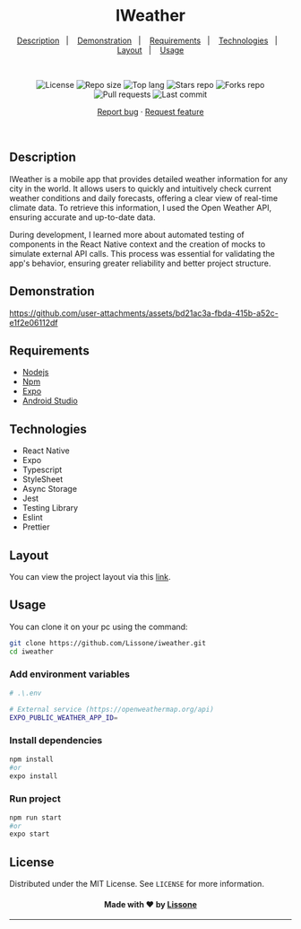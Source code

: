 <h1 align="center">
  IWeather
</h1>

<p align="center">
  <a href="#description">Description</a>&nbsp;&nbsp;&nbsp;|&nbsp;&nbsp;&nbsp;
  <a href="#demonstration">Demonstration</a>&nbsp;&nbsp;&nbsp;|&nbsp;&nbsp;&nbsp;
  <a href="#requirements">Requirements</a>&nbsp;&nbsp;&nbsp;|&nbsp;&nbsp;&nbsp;
  <a href="#technologies">Technologies</a>&nbsp;&nbsp;&nbsp;|&nbsp;&nbsp;&nbsp;
  <a href="#layout">Layout</a>&nbsp;&nbsp;&nbsp;|&nbsp;&nbsp;&nbsp;
  <a href="#usage">Usage</a>

</p>
<br />
<p align="center">
  <img src="https://img.shields.io/static/v1?label=license&message=MIT" alt="License">
  <img src="https://img.shields.io/github/repo-size/Lissone/iweather" alt="Repo size" />
  <img src="https://img.shields.io/github/languages/top/Lissone/iweather" alt="Top lang" />
  <img src="https://img.shields.io/github/stars/Lissone/iweather" alt="Stars repo" />
  <img src="https://img.shields.io/github/forks/Lissone/iweather" alt="Forks repo" />
  <img src="https://img.shields.io/github/issues-pr/Lissone/iweather" alt="Pull requests" >
  <img src="https://img.shields.io/github/last-commit/Lissone/iweather" alt="Last commit" />
</p>

<p align="center">
  <a href="https://github.com/Lissone/iweather/issues">Report bug</a>
  ·
  <a href="https://github.com/Lissone/iweather/issues">Request feature</a>
</p>

<br />

## Description

IWeather is a mobile app that provides detailed weather information for any city in the world. It allows users to quickly and intuitively check current weather conditions and daily forecasts, offering a clear view of real-time climate data. To retrieve this information, I used the Open Weather API, ensuring accurate and up-to-date data.

During development, I learned more about automated testing of components in the React Native context and the creation of mocks to simulate external API calls. This process was essential for validating the app's behavior, ensuring greater reliability and better project structure.

## Demonstration

https://github.com/user-attachments/assets/bd21ac3a-fbda-415b-a52c-e1f2e06112df

## Requirements

- [Nodejs](https://nodejs.org/en/)
- [Npm](https://www.npmjs.com/)
- [Expo](https://docs.expo.io/)
- [Android Studio](https://react-native.rocketseat.dev/virtual-devices/android-emulator)

## Technologies

- React Native
- Expo
- Typescript
- StyleSheet
- Async Storage
- Jest
- Testing Library
- Eslint
- Prettier

## Layout

You can view the project layout via this <a href="https://www.figma.com/design/euy8HaJgxLFwfiIfEhIU93/iWeather?node-id=3-376&t=PBkUz6cvE86pupyT-1" target="_blank">link</a>.

## Usage

You can clone it on your pc using the command:

```bash
git clone https://github.com/Lissone/iweather.git
cd iweather
```

### Add environment variables

```bash
# .\.env

# External service (https://openweathermap.org/api)
EXPO_PUBLIC_WEATHER_APP_ID=
```

### Install dependencies

```bash
npm install
#or
expo install
```

### Run project

```bash
npm run start
#or
expo start
```

## License

Distributed under the MIT License. See `LICENSE` for more information.

<h4 align="center">
  Made with ❤️ by <a href="https://github.com/Lissone" target="_blank">Lissone</a>
</h4>

<hr />
